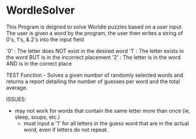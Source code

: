 # WordleSolver

This Program is deigned to solve Worldle puzzles based on a user input.
The user is given a word by the program, the user then writes a string of 0's, 1's, & 2's into the input field

'0' : The letter does NOT exist in the desired word
'1' : The letter exists in the word BUT is in the incorrect placement
'2' : The letter is in the word AND is in the correct place

TEST Function
    - Solves a given number of randomly selected words and returns a report detailing the number of guesses per word and the total average.

ISSUES:
- may not work for words that contain the same letter more than once (ie, sleep, soups, etc.)
    - must input a '1' for all letters in the guess word that are in the actual word, even if letters do not repeat.

